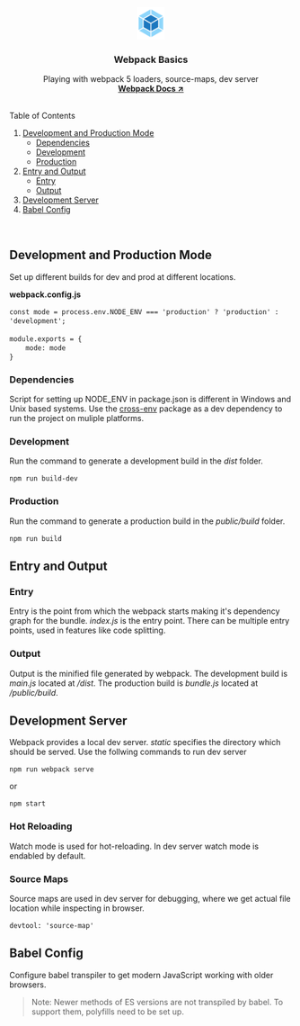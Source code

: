 <p align="center">
    <img src="./public/static/webpack.svg" width="50px"/>
</p>
<div align="center">
  <h3 align="center">Webpack Basics</h3>

  <p align="center">
    Playing with webpack 5 loaders, source-maps, dev server
    <br />
    <a href="https://webpack.js.org/configuration/dev-server/#devserverstatic" target="_blank" ><strong>Webpack Docs ↗</strong></a>
    <br />
    <br />
  </p>
</div>

<summary>Table of Contents</summary>
  <ol>
    <li>
      <a href="#getting-started">Development and Production Mode</a>
      <ul>
        <li><a href="#dependencies">Dependencies</a></li>
        <li><a href="#development">Development</a></li>
        <li><a href="#production">Production</a></li>
      </ul>
    </li>
    <li>
      <a href="#entry-and-output">Entry and Output</a>
      <ul>
        <li><a href="#entry">Entry</a></li>
        <li><a href="#output">Output</a></li>
      </ul>
    </li>
    <li><a href="#development-server">Development Server</a></li>
    <li><a href="#babel-config">Babel Config</a></li>
  </ol>

<br/>

## Development and Production Mode

Set up different builds for dev and prod at different locations. 

**webpack.config.js**

    const mode = process.env.NODE_ENV === 'production' ? 'production' : 'development';

    module.exports = {
        mode: mode
    }

### Dependencies

Script for setting up NODE_ENV in package.json is different in Windows and Unix based systems. 
Use the <a href="https://www.npmjs.com/package/cross-env" target="_blank">cross-env</a> package as a dev dependency to run the project on muliple platforms.

### Development

Run the command to generate a development build in the *dist* folder. 

    npm run build-dev

### Production

Run the command to generate a production build in the *public/build* folder. 

    npm run build

## Entry and Output

### Entry

Entry is the point from which the webpack starts making it's dependency graph for the bundle. *index.js* is the entry point. There can be multiple entry points, used in features like code splitting.

### Output

Output is the minified file generated by webpack. The development build is *main.js* located at */dist*. The production build is *bundle.js* located at */public/build*.

## Development Server

Webpack provides a local dev server. *static* specifies the directory which should be served. Use the follwing commands to run dev server

    npm run webpack serve
or

    npm start

### Hot Reloading

Watch mode is used for hot-reloading. In dev server watch mode is endabled by default.

### Source Maps

Source maps are used in dev server for debugging, where we get actual file location while inspecting in browser.

    devtool: 'source-map'

## Babel Config

Configure babel transpiler to get modern JavaScript working with older browsers.

> Note: Newer methods of ES versions are not transpiled by babel. To support them, polyfills need to be set up.

<br/>